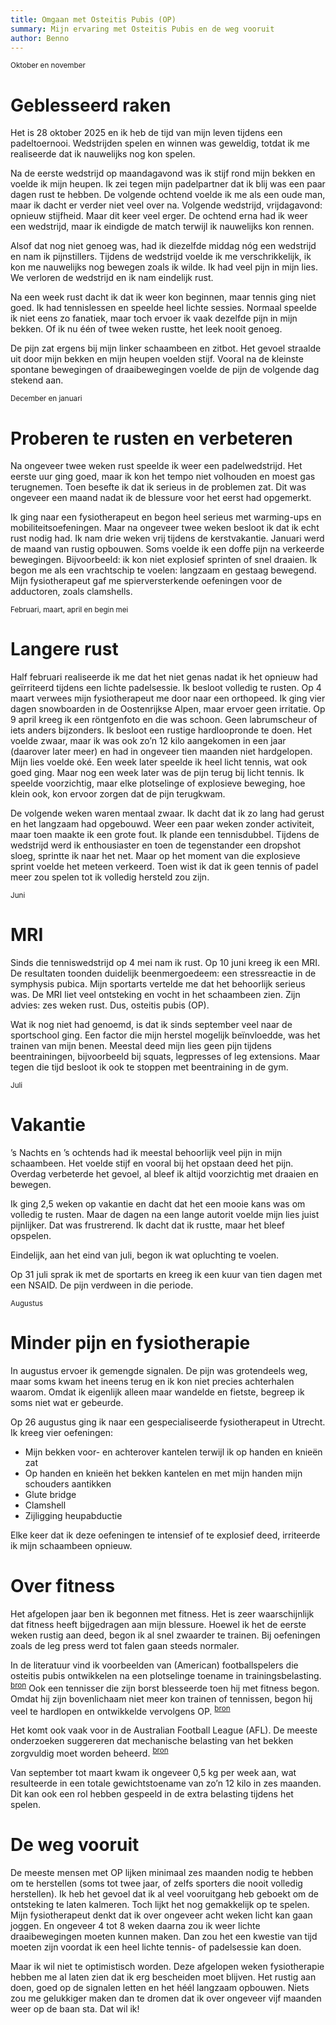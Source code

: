 ```yaml
---
title: Omgaan met Osteitis Pubis (OP)  
summary: Mijn ervaring met Osteitis Pubis en de weg vooruit  
author: Benno  
---
```


<small>Oktober en november</small>

# Geblesseerd raken

Het is 28 oktober 2025 en ik heb de tijd van mijn leven tijdens een padeltoernooi. Wedstrijden spelen en winnen was geweldig, totdat ik me realiseerde dat ik nauwelijks nog kon spelen.

Na de eerste wedstrijd op maandagavond was ik stijf rond mijn bekken en voelde ik mijn heupen. Ik zei tegen mijn padelpartner dat ik blij was een paar dagen rust te hebben. De volgende ochtend voelde ik me als een oude man, maar ik dacht er verder niet veel over na. Volgende wedstrijd, vrijdagavond: opnieuw stijfheid. Maar dit keer veel erger. De ochtend erna had ik weer een wedstrijd, maar ik eindigde de match terwijl ik nauwelijks kon rennen.

Alsof dat nog niet genoeg was, had ik diezelfde middag nóg een wedstrijd en nam ik pijnstillers. Tijdens de wedstrijd voelde ik me verschrikkelijk, ik kon me nauwelijks nog bewegen zoals ik wilde. Ik had veel pijn in mijn lies. We verloren de wedstrijd en ik nam eindelijk rust.

Na een week rust dacht ik dat ik weer kon beginnen, maar tennis ging niet goed. Ik had tennislessen en speelde heel lichte sessies. Normaal speelde ik niet eens zo fanatiek, maar toch ervoer ik vaak dezelfde pijn in mijn bekken. Of ik nu één of twee weken rustte, het leek nooit genoeg.

De pijn zat ergens bij mijn linker schaambeen en zitbot. Het gevoel straalde uit door mijn bekken en mijn heupen voelden stijf. Vooral na de kleinste spontane bewegingen of draaibewegingen voelde de pijn de volgende dag stekend aan.

<small>December en januari</small>

# Proberen te rusten en verbeteren

Na ongeveer twee weken rust speelde ik weer een padelwedstrijd. Het eerste uur ging goed, maar ik kon het tempo niet volhouden en moest gas terugnemen. Toen besefte ik dat ik serieus in de problemen zat. Dit was ongeveer een maand nadat ik de blessure voor het eerst had opgemerkt.

Ik ging naar een fysiotherapeut en begon heel serieus met warming-ups en mobiliteitsoefeningen. Maar na ongeveer twee weken besloot ik dat ik echt rust nodig had. Ik nam drie weken vrij tijdens de kerstvakantie. Januari werd de maand van rustig opbouwen. Soms voelde ik een doffe pijn na verkeerde bewegingen. Bijvoorbeeld: ik kon niet explosief sprinten of snel draaien. Ik begon me als een vrachtschip te voelen: langzaam en gestaag bewegend. Mijn fysiotherapeut gaf me spierversterkende oefeningen voor de adductoren, zoals clamshells.

<small>Februari, maart, april en begin mei</small>

# Langere rust

Half februari realiseerde ik me dat het niet genas nadat ik het opnieuw had geïrriteerd tijdens een lichte padelsessie. Ik besloot volledig te rusten. Op 4 maart verwees mijn fysiotherapeut me door naar een orthopeed. Ik ging vier dagen snowboarden in de Oostenrijkse Alpen, maar ervoer geen irritatie. Op 9 april kreeg ik een röntgenfoto en die was schoon. Geen labrumscheur of iets anders bijzonders. Ik besloot een rustige hardloopronde te doen. Het voelde zwaar, maar ik was ook zo’n 12 kilo aangekomen in een jaar (daarover later meer) en had in ongeveer tien maanden niet hardgelopen. Mijn lies voelde oké. Een week later speelde ik heel licht tennis, wat ook goed ging. Maar nog een week later was de pijn terug bij licht tennis. Ik speelde voorzichtig, maar elke plotselinge of explosieve beweging, hoe klein ook, kon ervoor zorgen dat de pijn terugkwam.

De volgende weken waren mentaal zwaar. Ik dacht dat ik zo lang had gerust en het langzaam had opgebouwd. Weer een paar weken zonder activiteit, maar toen maakte ik een grote fout. Ik plande een tennisdubbel. Tijdens de wedstrijd werd ik enthousiaster en toen de tegenstander een dropshot sloeg, sprintte ik naar het net. Maar op het moment van die explosieve sprint voelde het meteen verkeerd. Toen wist ik dat ik geen tennis of padel meer zou spelen tot ik volledig hersteld zou zijn.

<small>Juni</small>

# MRI

Sinds die tenniswedstrijd op 4 mei nam ik rust. Op 10 juni kreeg ik een MRI. De resultaten toonden duidelijk beenmergoedeem: een stressreactie in de symphysis pubica. Mijn sportarts vertelde me dat het behoorlijk serieus was. De MRI liet veel ontsteking en vocht in het schaambeen zien. Zijn advies: zes weken rust. Dus, osteitis pubis (OP).

Wat ik nog niet had genoemd, is dat ik sinds september veel naar de sportschool ging. Een factor die mijn herstel mogelijk beïnvloedde, was het trainen van mijn benen. Meestal deed mijn lies geen pijn tijdens beentrainingen, bijvoorbeeld bij squats, legpresses of leg extensions. Maar tegen die tijd besloot ik ook te stoppen met beentraining in de gym.

<small>Juli</small>

# Vakantie

’s Nachts en ’s ochtends had ik meestal behoorlijk veel pijn in mijn schaambeen. Het voelde stijf en vooral bij het opstaan deed het pijn. Overdag verbeterde het gevoel, al bleef ik altijd voorzichtig met draaien en bewegen.

Ik ging 2,5 weken op vakantie en dacht dat het een mooie kans was om volledig te rusten. Maar de dagen na een lange autorit voelde mijn lies juist pijnlijker. Dat was frustrerend. Ik dacht dat ik rustte, maar het bleef opspelen.

Eindelijk, aan het eind van juli, begon ik wat opluchting te voelen.

Op 31 juli sprak ik met de sportarts en kreeg ik een kuur van tien dagen met een NSAID. De pijn verdween in die periode.

<small>Augustus</small>

# Minder pijn en fysiotherapie

In augustus ervoer ik gemengde signalen. De pijn was grotendeels weg, maar soms kwam het ineens terug en ik kon niet precies achterhalen waarom. Omdat ik eigenlijk alleen maar wandelde en fietste, begreep ik soms niet wat er gebeurde.

Op 26 augustus ging ik naar een gespecialiseerde fysiotherapeut in Utrecht. Ik kreeg vier oefeningen:

 - Mijn bekken voor- en achterover kantelen terwijl ik op handen en knieën zat  
 - Op handen en knieën het bekken kantelen en met mijn handen mijn schouders aantikken  
 - Glute bridge  
 - Clamshell  
 - Zijligging heupabductie

Elke keer dat ik deze oefeningen te intensief of te explosief deed, irriteerde ik mijn schaambeen opnieuw.

# Over fitness

Het afgelopen jaar ben ik begonnen met fitness. Het is zeer waarschijnlijk dat fitness heeft bijgedragen aan mijn blessure. Hoewel ik het de eerste weken rustig aan deed, begon ik al snel zwaarder te trainen. Bij oefeningen zoals de leg press werd tot falen gaan steeds normaler.

In de literatuur vind ik voorbeelden van (American) footballspelers die osteitis pubis ontwikkelen na een plotselinge toename in trainingsbelasting. <sup>[bron](https://www.sciencedirect.com/science/article/abs/pii/S1466853X06000964)</sup> Ook een tennisser die zijn borst blesseerde toen hij met fitness begon. Omdat hij zijn bovenlichaam niet meer kon trainen of tennissen, begon hij veel te hardlopen en ontwikkelde vervolgens OP. <sup>[bron](https://www.tennis.com.au/news/2016/12/30/kokkinakis-farewells-year-from-hell)</sup>

Het komt ook vaak voor in de Australian Football League (AFL). De meeste onderzoeken suggereren dat mechanische belasting van het bekken zorgvuldig moet worden beheerd. <sup>[bron](https://pubmed.ncbi.nlm.nih.gov/19083712/)</sup>

Van september tot maart kwam ik ongeveer 0,5 kg per week aan, wat resulteerde in een totale gewichtstoename van zo’n 12 kilo in zes maanden. Dit kan ook een rol hebben gespeeld in de extra belasting tijdens het spelen.

# De weg vooruit

De meeste mensen met OP lijken minimaal zes maanden nodig te hebben om te herstellen (soms tot twee jaar, of zelfs sporters die nooit volledig herstellen). Ik heb het gevoel dat ik al veel vooruitgang heb geboekt om de ontsteking te laten kalmeren. Toch lijkt het nog gemakkelijk op te spelen. Mijn fysiotherapeut denkt dat ik over ongeveer acht weken licht kan gaan joggen. En ongeveer 4 tot 8 weken daarna zou ik weer lichte draaibewegingen moeten kunnen maken. Dan zou het een kwestie van tijd moeten zijn voordat ik een heel lichte tennis- of padelsessie kan doen.

Maar ik wil niet te optimistisch worden. Deze afgelopen weken fysiotherapie hebben me al laten zien dat ik erg bescheiden moet blijven. Het rustig aan doen, goed op de signalen letten en het héél langzaam opbouwen. Niets zou me gelukkiger maken dan te dromen dat ik over ongeveer vijf maanden weer op de baan sta. Dat wil ik!

